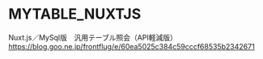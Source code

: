# MYTABLE_NUXTJS
Nuxt.js／MySql版　汎用テーブル照会（API軽減版）
https://blog.goo.ne.jp/frontflug/e/60ea5025c384c59cccf68535b2342671
